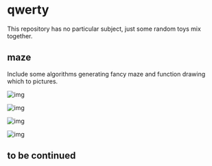 # qwerty

This repository has no particular subject, just some random toys mix together.

## maze

Include some algorithms generating fancy maze and function drawing which to pictures.

![img](https://s2.ax1x.com/2020/01/19/1C56dP.png)

![img](https://s2.ax1x.com/2020/01/19/1C55ss.png)

![img](https://s2.ax1x.com/2020/01/20/1i751f.png)

![img](https://s2.ax1x.com/2020/01/21/1kivEn.png)

## to be continued

